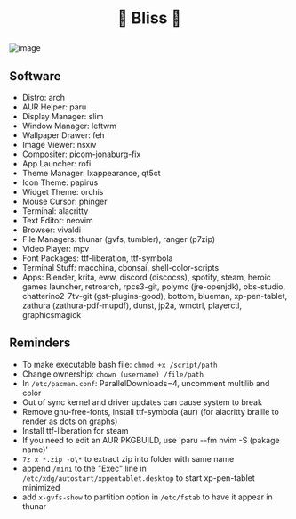 # <p align="center">🌸 Bliss 🌸</p>
![image](https://user-images.githubusercontent.com/13358601/166813201-3e1ee8f5-02dd-4bab-a935-0c980ce04567.png)
## Software
- Distro: arch
- AUR Helper: paru
- Display Manager: slim
- Window Manager: leftwm
- Wallpaper Drawer: feh
- Image Viewer: nsxiv
- Compositer: picom-jonaburg-fix
- App Launcher: rofi
- Theme Manager: lxappearance, qt5ct
- Icon Theme: papirus
- Widget Theme: orchis
- Mouse Cursor: phinger
- Terminal: alacritty
- Text Editor: neovim
- Browser: vivaldi
- File Managers: thunar (gvfs, tumbler), ranger (p7zip)
- Video Player: mpv
- Font Packages: ttf-liberation, ttf-symbola
- Terminal Stuff: macchina, cbonsai, shell-color-scripts
- Apps: Blender, krita, eww, discord (discocss), spotify, steam, heroic games launcher, retroarch, rpcs3-git, polymc (jre-openjdk), obs-studio, chatterino2-7tv-git (gst-plugins-good), bottom, blueman, xp-pen-tablet, zathura (zathura-pdf-mupdf), dunst, jp2a, wmctrl, playerctl, graphicsmagick
## Reminders
- To make executable bash file: `chmod +x /script/path`
- Change ownership: `chown (username) /file/path`
- In `/etc/pacman.conf`: ParallelDownloads=4, uncomment multilib and color
- Out of sync kernel and driver updates can cause system to break
- Remove gnu-free-fonts, install ttf-symbola (aur) (for alacritty braille to render as dots on graphs)
- Install ttf-liberation for steam
- If you need to edit an AUR PKGBUILD, use 'paru --fm nvim -S (pakage name)'
- `7z x *.zip -o\*` to extract zip into folder with same name
- append `/mini` to the "Exec" line in `/etc/xdg/autostart/xppentablet.desktop` to start xp-pen-tablet minimized
- add `x-gvfs-show` to partition option in `/etc/fstab` to have it appear in thunar
